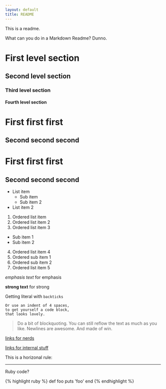 ```yaml
---
layout: default
title: README 
---
```


This is a readme.

What can you do in a Markdown Readme? Dunno.

# First level section
## Second level section
### Third level section
#### Fourth level section

# First first first
## Second second second
# First first first
## Second second second

* List item
  * Sub item
  * Sub item 2
* List item 2

1. Ordered list item
2. Ordered list item 2
3. Ordered list item 3
  * Sub item 1
  * Sub item 2
4. Ordered list item 4
  1. Ordered sub item 1
  2. Ordered sub item 2
5. Ordered list item 5


*emphasis text* for emphasis

**strong text** for strong

Getting literal with `backticks`

    Or use an indent of 4 spaces,
    to get yourself a code block,
    that looks lovely.

> Do a bit of blockquoting. You can still reflow the text as much as you like.
Newlines are awesome.
And made of win.

[links for nerds](http://slashdot.org)

[links for internal stuff](section8.html)

This is a horizonal rule:

*****************

Ruby code?

{% highlight ruby %}
def foo
  puts 'foo'
end
{% endhighlight %}
